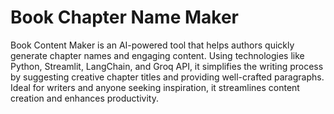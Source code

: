 # Book Chapter Name Maker
 Book Content Maker is an AI-powered tool that helps authors quickly generate chapter names and engaging content. Using technologies like Python, Streamlit, LangChain, and Groq API, it simplifies the writing process by suggesting creative chapter titles and providing well-crafted paragraphs. Ideal for writers and anyone seeking inspiration, it streamlines content creation and enhances productivity.
